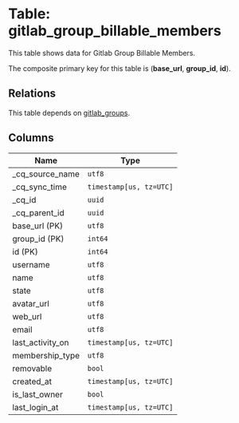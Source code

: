 # Table: gitlab_group_billable_members

This table shows data for Gitlab Group Billable Members.

The composite primary key for this table is (**base_url**, **group_id**, **id**).

## Relations

This table depends on [gitlab_groups](gitlab_groups).

## Columns

| Name          | Type          |
| ------------- | ------------- |
|_cq_source_name|`utf8`|
|_cq_sync_time|`timestamp[us, tz=UTC]`|
|_cq_id|`uuid`|
|_cq_parent_id|`uuid`|
|base_url (PK)|`utf8`|
|group_id (PK)|`int64`|
|id (PK)|`int64`|
|username|`utf8`|
|name|`utf8`|
|state|`utf8`|
|avatar_url|`utf8`|
|web_url|`utf8`|
|email|`utf8`|
|last_activity_on|`timestamp[us, tz=UTC]`|
|membership_type|`utf8`|
|removable|`bool`|
|created_at|`timestamp[us, tz=UTC]`|
|is_last_owner|`bool`|
|last_login_at|`timestamp[us, tz=UTC]`|